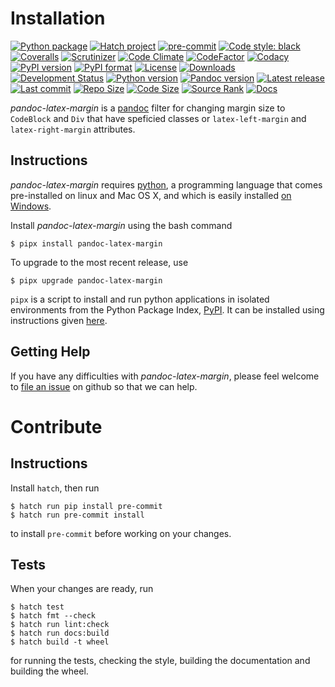 Installation
============

[![Python package](https://github.com/chdemko/pandoc-latex-margin/workflows/Python%20package/badge.svg?branch=develop)](https://github.com/chdemko/pandoc-latex-margin/actions/workflows/python-package.yml)
[![Hatch project](https://img.shields.io/badge/%F0%9F%A5%9A-Hatch-4051b5.svg)](https://github.com/pypa/hatch)
[![pre-commit](https://img.shields.io/badge/pre--commit-enabled-brightgreen?logo=pre-commit)](https://github.com/pre-commit/pre-commit)
[![Code style: black](https://img.shields.io/badge/code%20style-black-000000.svg)](https://pypi.org/project/black/)
[![Coveralls](https://img.shields.io/coveralls/github/chdemko/pandoc-latex-margin/develop.svg?logo=Codecov&logoColor=white)](https://coveralls.io/github/chdemko/pandoc-latex-margin?branch=develop)
[![Scrutinizer](https://img.shields.io/scrutinizer/g/chdemko/pandoc-latex-margin.svg?logo=scrutinizer)](https://scrutinizer-ci.com/g/chdemko/pandoc-latex-margin/)
[![Code Climate](https://codeclimate.com/github/chdemko/pandoc-latex-margin/badges/gpa.svg)](https://codeclimate.com/github/chdemko/pandoc-latex-margin/)
[![CodeFactor](https://img.shields.io/codefactor/grade/github/chdemko/pandoc-latex-margin/develop.svg?logo=codefactor)](https://www.codefactor.io/repository/github/chdemko/pandoc-latex-margin)
[![Codacy](https://img.shields.io/codacy/grade/7df59d426cab4adca51d86403f0cc4b6.svg?logo=codacy)](https://app.codacy.com/gh/chdemko/pandoc-latex-margin/dashboard)
[![PyPI version](https://img.shields.io/pypi/v/pandoc-latex-margin.svg?logo=pypi&logoColor=white)](https://pypi.org/project/pandoc-latex-margin/)
[![PyPI format](https://img.shields.io/pypi/format/pandoc-latex-margin.svg?logo=pypi&logoColor=white)](https://pypi.org/project/pandoc-latex-margin/)
[![License](https://img.shields.io/pypi/l/pandoc-latex-margin.svg?logo=pypi&logoColor=white)](https://raw.githubusercontent.com/chdemko/pandoc-latex-margin/develop/LICENSE)
[![Downloads](https://img.shields.io/pypi/dm/pandoc-latex-margin?logo=pypi&logoColor=white)](https://pepy.tech/project/pandoc-latex-margin)
[![Development Status](https://img.shields.io/pypi/status/pandoc-latex-margin.svg?logo=pypi&logoColor=white)](https://pypi.org/project/pandoc-latex-margin/)
[![Python version](https://img.shields.io/pypi/pyversions/pandoc-latex-margin.svg?logo=pypi&logoColor=white)](https://pypi.org/project/pandoc-latex-margin/)
[![Pandoc version](https://img.shields.io/badge/pandoc-2.11%20|%202.12%20|%202.13%20|%202.14%20|%202.15%20|%202.16%20|%202.17%20|%202.18%20|%202.19%20|%203.0%20|%203.1%20|%203.2%20|%203.3%20|%203.4%20|%203.5-blue.svg?logo=markdown)](https://pandoc.org/)
[![Latest release](https://img.shields.io/github/release-date/chdemko/pandoc-latex-margin.svg?logo=github)](https://github.com/chdemko/pandoc-latex-margin/releases)
[![Last commit](https://img.shields.io/github/last-commit/chdemko/pandoc-latex-margin/develop?logo=github)](https://github.com/chdemko/pandoc-latex-margin/commit/develop/)
[![Repo Size](https://img.shields.io/github/repo-size/chdemko/pandoc-latex-margin.svg?logo=github)](http://pandoc-latex-margin.readthedocs.io/en/latest/)
[![Code Size](https://img.shields.io/github/languages/code-size/chdemko/pandoc-latex-margin.svg?logo=github)](http://pandoc-latex-margin.readthedocs.io/en/latest/)
[![Source Rank](https://img.shields.io/librariesio/sourcerank/pypi/pandoc-latex-margin.svg?logo=libraries.io&logoColor=white)](https://libraries.io/pypi/pandoc-latex-margin)
[![Docs](https://img.shields.io/readthedocs/pandoc-latex-margin.svg?logo=read-the-docs&logoColor=white)](http://pandoc-latex-margin.readthedocs.io/en/latest/)

*pandoc-latex-margin* is a [pandoc] filter for changing margin size to
`CodeBlock` and `Div` that have speficied classes or `latex-left-margin`
and `latex-right-margin` attributes.

[pandoc]: http://pandoc.org/

Instructions
------------

*pandoc-latex-margin* requires [python], a programming language that comes
pre-installed on linux and Mac OS X, and which is easily installed
[on Windows].

Install *pandoc-latex-margin* using the bash command

~~~shell-session
$ pipx install pandoc-latex-margin
~~~

To upgrade to the most recent release, use

~~~shell-session
$ pipx upgrade pandoc-latex-margin
~~~

`pipx` is a script to install and run python applications in isolated environments from the Python Package Index, [PyPI]. It can be installed using instructions given [here](https://pipx.pypa.io/stable/).

[python]: https://www.python.org
[on Windows]: https://www.python.org/downloads/windows
[PyPI]: https://pypi.org


Getting Help
------------

If you have any difficulties with *pandoc-latex-margin*, please feel welcome
to [file an issue] on github so that we can help.

[file an issue]: https://github.com/chdemko/pandoc-latex-margin/issues

Contribute
==========

Instructions
------------

Install `hatch`, then run

~~~shell-session
$ hatch run pip install pre-commit
$ hatch run pre-commit install
~~~

to install `pre-commit` before working on your changes.

Tests
-----

When your changes are ready, run

~~~shell-session
$ hatch test
$ hatch fmt --check
$ hatch run lint:check
$ hatch run docs:build
$ hatch build -t wheel
~~~

for running the tests, checking the style, building the documentation
and building the wheel.


